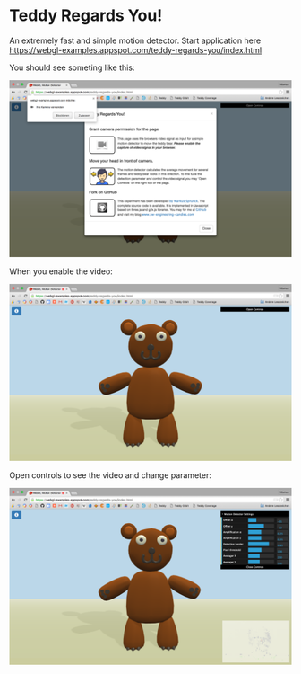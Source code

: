 Teddy Regards You!
==================

An extremely fast and simple motion detector. Start application here https://webgl-examples.appspot.com/teddy-regards-you/index.html

You should see someting like this:

![alt tag](https://raw.githubusercontent.com/markussprunck/webgl-motion-detector/master/webgl-motion-detector/images/main-start.png)

When you enable the video:

![alt tag](https://raw.githubusercontent.com/markussprunck/webgl-motion-detector/master/webgl-motion-detector/images/main-camera-on.png)

Open controls to see the video and change parameter:

![alt tag](https://raw.githubusercontent.com/markussprunck/webgl-motion-detector/master/webgl-motion-detector/images/main-camera-on-controls-on.png)



